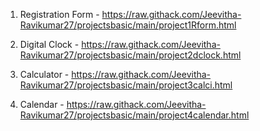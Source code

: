 1. Registration Form - https://raw.githack.com/Jeevitha-Ravikumar27/projectsbasic/main/project1Rform.html



2. Digital Clock  -    https://raw.githack.com/Jeevitha-Ravikumar27/projectsbasic/main/project2dclock.html



3. Calculator -        https://raw.githack.com/Jeevitha-Ravikumar27/projectsbasic/main/project3calci.html



4. Calendar -           https://raw.githack.com/Jeevitha-Ravikumar27/projectsbasic/main/project4calendar.html
